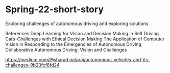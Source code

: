 # Spring-22-short-story
Exploring challenges of autonomous driving and exploring solutions


References
Deep Learning for Vision and Decision Making in Self Driving Cars-Challenges with Ethical Decision Making
The Application of Computer Vision in Responding to the Emergencies of Autonomous Driving
Collaborative Autonomous Driving: Vision and Challenges


https://medium.com/@sharad.nataraj/autonomous-vehicles-and-its-challenges-9b23fcf8fd24
